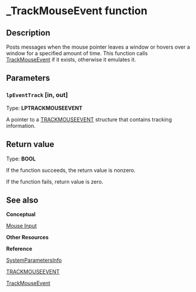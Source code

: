 # _TrackMouseEvent function

## Description

Posts messages when the mouse pointer leaves a window or hovers over a window for a specified amount of time. This function calls [TrackMouseEvent](https://learn.microsoft.com/windows/desktop/api/winuser/nf-winuser-trackmouseevent) if it exists, otherwise it emulates it.

## Parameters

### `lpEventTrack` [in, out]

Type: **LPTRACKMOUSEEVENT**

A pointer to a [TRACKMOUSEEVENT](https://learn.microsoft.com/windows/desktop/api/winuser/ns-winuser-trackmouseevent) structure that contains tracking information.

## Return value

Type: **BOOL**

If the function succeeds, the return value is nonzero.

If the function fails, return value is zero.

## See also

**Conceptual**

[Mouse Input](https://learn.microsoft.com/windows/desktop/inputdev/mouse-input)

**Other Resources**

**Reference**

[SystemParametersInfo](https://learn.microsoft.com/windows/desktop/api/winuser/nf-winuser-systemparametersinfoa)

[TRACKMOUSEEVENT](https://learn.microsoft.com/windows/desktop/api/winuser/ns-winuser-trackmouseevent)

[TrackMouseEvent](https://learn.microsoft.com/windows/desktop/api/winuser/nf-winuser-trackmouseevent)